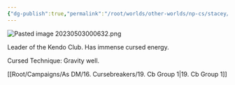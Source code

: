 ```yaml
---
{"dg-publish":true,"permalink":"/root/worlds/other-worlds/np-cs/stacey/","tags":["Other","Horror"]}
---
```


![Pasted image 20230503000632.png](/img/user/Root/Resources/Images/Pasted%20image%2020230503000632.png)

Leader of the Kendo Club. Has immense cursed energy.

Cursed Technique: Gravity well.

[[Root/Campaigns/As DM/16. Cursebreakers/19. Cb Group 1\|19. Cb Group 1]]

